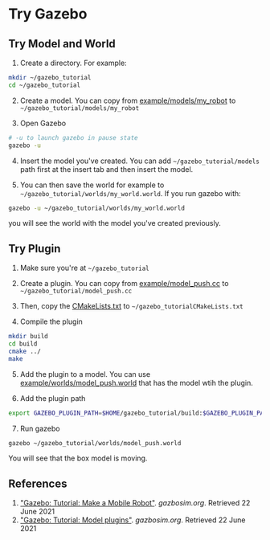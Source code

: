 # Try Gazebo

## Try Model and World
1. Create a directory. For example:
```sh
mkdir ~/gazebo_tutorial
cd ~/gazebo_tutorial
```

2. Create a model. You can copy from [example/models/my_robot](example/models/my_robot) to `~/gazebo_tutorial/models/my_robot`

3. Open Gazebo
```sh
# -u to launch gazebo in pause state
gazebo -u
```

4. Insert the model you've created. You can add `~/gazebo_tutorial/models` path first at the insert tab and then insert the model.

5. You can then save the world for example to `~/gazebo_tutorial/worlds/my_world.world`. If you run gazebo with:
```sh
gazebo -u ~/gazebo_tutorial/worlds/my_world.world
```
you will see the world with the model you've created previously.


## Try Plugin
1. Make sure you're at `~/gazebo_tutorial`

2. Create a plugin. You can copy from [example/model_push.cc](example/model_push.cc) to `~/gazebo_tutorial/model_push.cc`

3. Then, copy the [CMakeLists.txt](example/CMakeLists.txt) to `~/gazebo_tutorialCMakeLists.txt`

4. Compile the plugin
```sh
mkdir build
cd build
cmake ../
make
```

5. Add the plugin to a model. You can use [example/worlds/model_push.world](example/worlds/model_push.world) that has the model wtih the plugin.

6. Add the plugin path
```sh
export GAZEBO_PLUGIN_PATH=$HOME/gazebo_tutorial/build:$GAZEBO_PLUGIN_PATH
```

7. Run gazebo
```sh
gazebo ~/gazebo_tutorial/worlds/model_push.world
```
You will see that the box model is moving.

## References
1. ["Gazebo: Tutorial: Make a Mobile Robot"](http://gazebosim.org/tutorials?tut=build_robot&cat=build_robot). *gazbosim.org*. Retrieved 22 June 2021
2. ["Gazebo: Tutorial: Model plugins"](http://gazebosim.org/tutorials?tut=plugins_model&cat=write_plugin). *gazbosim.org*. Retrieved 22 June 2021
